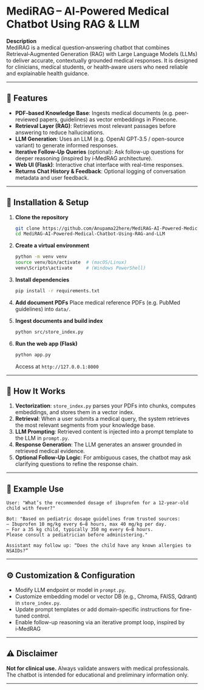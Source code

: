 # MediRAG – AI‑Powered Medical Chatbot Using RAG & LLM

**Description**  
MediRAG is a medical question‑answering chatbot that combines Retrieval‑Augmented Generation (RAG) with Large Language Models (LLMs) to deliver accurate, contextually grounded medical responses. It is designed for clinicians, medical students, or health‑aware users who need reliable and explainable health guidance.

---

## 🔧 Features

- **PDF-based Knowledge Base**: Ingests medical documents (e.g. peer-reviewed papers, guidelines) as vector embeddings in Pinecone.
- **Retrieval Layer (RAG)**: Retrieves most relevant passages before answering to reduce hallucinations.
- **LLM Generation**: Uses an LLM (e.g. OpenAI GPT‑3.5 / open-source variant) to generate informed responses.
- **Iterative Follow‑Up Queries** (optional): Ask follow-up questions for deeper reasoning (inspired by i‑MedRAG architecture).  
- **Web UI (Flask)**: Interactive chat interface with real-time responses.
- **Returns Chat History & Feedback**: Optional logging of conversation metadata and user feedback.

---

## 🚀 Installation & Setup

1. **Clone the repository**

   ```bash
   git clone https://github.com/Anupama22here/MediRAG-AI-Powered-Medical-Chatbot-Using-RAG-and-LLM.git
   cd MediRAG-AI-Powered-Medical-Chatbot-Using-RAG-and-LLM
   ```

2. **Create a virtual environment**

   ```bash
   python -m venv venv
   source venv/bin/activate  # (macOS/Linux)
   venv\Scripts\activate     # (Windows PowerShell)
   ```

3. **Install dependencies**

   ```bash
   pip install -r requirements.txt
   ```

4. **Add document PDFs**
   Place medical reference PDFs (e.g. PubMed guidelines) into `data/`.

5. **Ingest documents and build index**

   ```bash
   python src/store_index.py
   ```

6. **Run the web app (Flask)**

   ```bash
   python app.py
   ```

   Access at `http://127.0.0.1:8000` 

---

## 🧠 How It Works

1. **Vectorization**: `store_index.py` parses your PDFs into chunks, computes embeddings, and stores them in a vector index.
2. **Retrieval**: When a user submits a medical query, the system retrieves the most relevant segments from your knowledge base.
3. **LLM Prompting**: Retrieved content is injected into a prompt template to the LLM in `prompt.py`.
4. **Response Generation**: The LLM generates an answer grounded in retrieved medical evidence.
5. **Optional Follow‑Up Logic**: For ambiguous cases, the chatbot may ask clarifying questions to refine the response chain.

---

## 🧪 Example Use

```text
User: "What’s the recommended dosage of ibuprofen for a 12‑year‑old child with fever?"

Bot: "Based on pediatric dosage guidelines from trusted sources: 
– Ibuprofen 10 mg/kg every 6–8 hours, max 40 mg/kg per day. 
– For a 35 kg child, typically 350 mg every 6–8 hours. 
Please consult a pediatrician before administering."

Assistant may follow up: “Does the child have any known allergies to NSAIDs?”
```

---

## ⚙️ Customization & Configuration

* Modify LLM endpoint or model in `prompt.py`.
* Customize embedding model or vector DB (e.g., Chroma, FAISS, Qdrant) in `store_index.py`.
* Update prompt templates or add domain-specific instructions for fine-tuned control.
* Enable follow-up reasoning via an iterative prompt loop, inspired by i‑MedRAG 
---


## ⚠️ Disclaimer

**Not for clinical use.** Always validate answers with medical professionals. The chatbot is intended for educational and preliminary information only.

---
